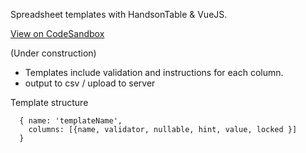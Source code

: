 Spreadsheet templates with HandsonTable & VueJS.

[View on CodeSandbox](https://codesandbox.io/s/x3y5p4xow)

(Under construction)

- Templates include validation and instructions for each column.
- output to csv / upload to server

Template structure

```
  { name: 'templateName',
    columns: [{name, validator, nullable, hint, value, locked }]
  }
```
